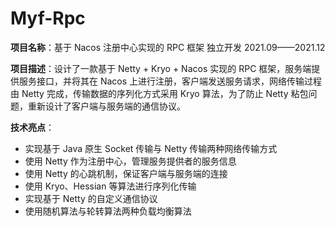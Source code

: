 # Myf-Rpc
**项目名称**：基于 Nacos 注册中心实现的 RPC 框架       独立开发      2021.09——2021.12

**项目描述**：设计了一款基于 Netty + Kryo + Nacos 实现的 RPC 框架，服务端提供服务接口，并将其在 Nacos 上进行注册，客户端发送服务请求，网络传输过程由 Netty 完成，传输数据的序列化方式采用 Kryo 算法，为了防止 Netty 粘包问题，重新设计了客户端与服务端的通信协议。

**技术亮点**：
- 实现基于 Java 原生 Socket 传输与 Netty 传输两种网络传输方式
- 使用 Netty 作为注册中心，管理服务提供者的服务信息
- 使用 Netty 的心跳机制，保证客户端与服务端的连接
- 使用 Kryo、Hessian 等算法进行序列化传输
- 实现基于 Netty 的自定义通信协议
- 使用随机算法与轮转算法两种负载均衡算法
